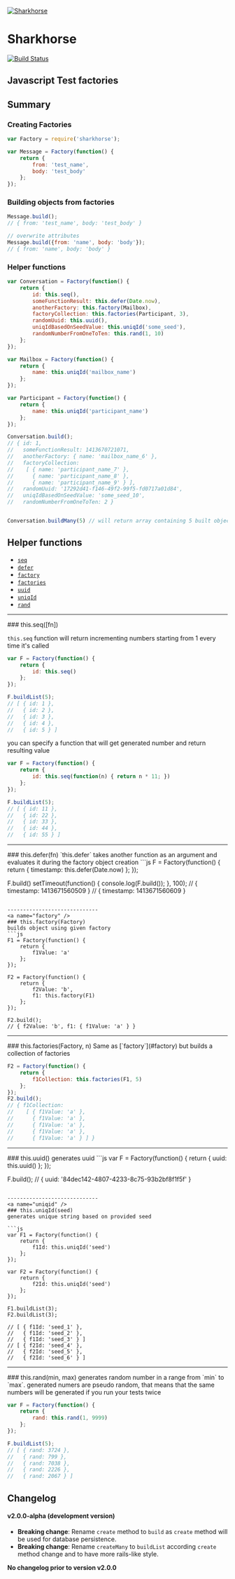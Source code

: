 [![Sharkhorse](https://raw.githubusercontent.com/dmitriiabramov/sharkhorse/master/shark-horse.jpg)](https://raw.githubusercontent.com/dmitriiabramov/sharkhorse/master/shark-horse.jpg)
# Sharkhorse

[![Build Status](https://travis-ci.org/dmitriiabramov/sharkhorse.svg?branch=master)](https://travis-ci.org/dmitriiabramov/sharkhorse)

## Javascript Test factories

## Summary

### Creating Factories

```js
var Factory = require('sharkhorse');

var Message = Factory(function() {
    return {
        from: 'test_name',
        body: 'test_body'
    };
});
```

### Building objects from factories

```js
Message.build();
// { from: 'test_name', body: 'test_body' }

// overwrite attributes
Message.build({from: 'name', body: 'body'});
// { from: 'name', body: 'body' }
```

### Helper functions

```js
var Conversation = Factory(function() {
    return {
        id: this.seq(),
        someFunctionResult: this.defer(Date.now),
        anotherFactory: this.factory(Mailbox),
        factoryCollection: this.factories(Participant, 3),
        randomUuid: this.uuid(),
        uniqIdBasedOnSeedValue: this.uniqId('some_seed'),
        randomNumberFromOneToTen: this.rand(1, 10)
    };
});

var Mailbox = Factory(function() {
    return {
        name: this.uniqId('mailbox_name')
    };
});

var Participant = Factory(function() {
    return {
        name: this.uniqId('participant_name')
    };
});

Conversation.build();
// { id: 1,
//   someFunctionResult: 1413670721071,
//   anotherFactory: { name: 'mailbox_name_6' },
//   factoryCollection:
//    [ { name: 'participant_name_7' },
//      { name: 'participant_name_8' },
//      { name: 'participant_name_9' } ],
//   randomUuid: '17292d41-f146-49f2-99f5-fd0717a01d84',
//   uniqIdBasedOnSeedValue: 'some_seed_10',
//   randomNumberFromOneToTen: 2 }


Conversation.buildMany(5) // will return array containing 5 built objects
```

## Helper functions

- [`seq`](#seq)
- [`defer`](#defer)
- [`factory`](#factory)
- [`factories`](#factories)
- [`uuid`](#uuid)
- [`uniqId`](#uniqid)
- [`rand`](#rand)

-----------------------------
<a name="seq" />
### this.seq([fn])

`this.seq` function will return incrementing numbers starting from 1 every time it's called

```js
var F = Factory(function() {
    return {
        id: this.seq()
    };
});

F.buildList(5);
// [ { id: 1 },
//   { id: 2 },
//   { id: 3 },
//   { id: 4 },
//   { id: 5 } ]

```

you can specify a function that will get generated number and return resulting value
```js
var F = Factory(function() {
    return {
        id: this.seq(function(n) { return n * 11; })
    };
});

F.buildList(5);
// [ { id: 11 },
//   { id: 22 },
//   { id: 33 },
//   { id: 44 },
//   { id: 55 } ]
```

-----------------------------
<a name="defer" />
### this.defer(fn)
`this.defer` takes another function as an argument and evaluates it during the factory object creation
```js
F = Factory(function() {
    return {
        timestamp: this.defer(Date.now)
    };
});

F.build()
setTimeout(function() { console.log(F.build()); }, 100);
// { timestamp: 1413671560509 }
// { timestamp: 1413671560609 }
```

-----------------------------
<a name="factory" />
### this.factory(Factory)
builds object using given factory
```js
F1 = Factory(function() {
    return {
        f1Value: 'a'
    };
});

F2 = Factory(function() {
    return {
        f2Value: 'b',
        f1: this.factory(F1)
    };
});

F2.build();
// { f2Value: 'b', f1: { f1Value: 'a' } }

```

-----------------------------
<a name="factories" />
### this.factories(Factory, n)
Same as [`factory`](#factory) but builds a collection of factories

```js
F2 = Factory(function() {
    return {
        f1Collection: this.factories(F1, 5)
    };
});
F2.build();
// { f1Collection:
//    [ { f1Value: 'a' },
//      { f1Value: 'a' },
//      { f1Value: 'a' },
//      { f1Value: 'a' },
//      { f1Value: 'a' } ] }
```

-----------------------------
<a name="uuid" />
### this.uuid()
generates uuid
```js
var F = Factory(function() {
    return {
        uuid: this.uuid()
    };
});

F.build();
// { uuid: '84dec142-4807-4233-8c75-93b2bf8f1f5f' }
```

-----------------------------
<a name="uniqid" />
### this.uniqId(seed)
generates unique string based on provided seed

```js
var F1 = Factory(function() {
    return {
        f1Id: this.uniqId('seed')
    };
});

var F2 = Factory(function() {
    return {
        f2Id: this.uniqId('seed')
    };
});

F1.buildList(3);
F2.buildList(3);

// [ { f1Id: 'seed_1' },
//   { f1Id: 'seed_2' },
//   { f1Id: 'seed_3' } ]
// [ { f2Id: 'seed_4' },
//   { f2Id: 'seed_5' },
//   { f2Id: 'seed_6' } ]
```

-----------------------------
<a name="rand" />
### this.rand(min, max)
generates random number in a range from `min` to `max`. generated numers are pseudo random, that means that the same
numbers will be generated if you run your tests twice

```js
var F = Factory(function() {
    return {
        rand: this.rand(1, 9999)
    };
});

F.buildList(5);
// [ { rand: 3724 },
//   { rand: 799 },
//   { rand: 7038 },
//   { rand: 2226 },
//   { rand: 2067 } ]
```

## Changelog

#### v2.0.0-alpha (development version)

* **Breaking change**: Rename `create` method to `build` as `create` method will be used for database persistence.
* **Breaking change**: Rename `createMany` to `buildList` according `create` method change and to have more rails-like style.


**No changelog prior to version v2.0.0**
